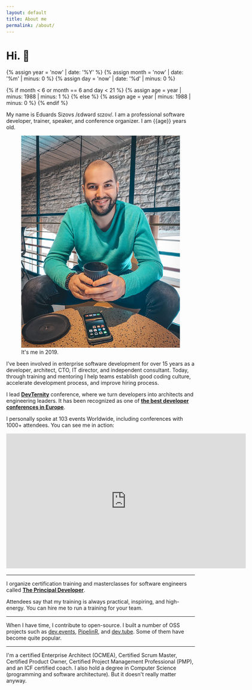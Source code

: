```yaml
---
layout: default
title: About me
permalink: /about/
---
```


# Hi. 👋

{% assign year = 'now' | date: '%Y' %}
{% assign month = 'now' | date: '%m' | minus: 0 %}
{% assign day = 'now' | date: '%d' | minus: 0 %}

{% if month < 6 or month == 6 and day < 21 %}
{% assign age = year | minus: 1988 | minus: 1 %}
{% else %}
{% assign age = year | minus: 1988 | minus: 0 %}
{% endif %}

My name is Eduards Sizovs  /ɛdwərd sɪzov/. I am a professional software developer, trainer, speaker, and conference organizer. I am {{age}} years old. 
<figure>
<img src="/images/about.jpg">
<figcaption>It's me in 2019.</figcaption>
</figure>

I’ve been involved in enterprise software development for over 15 years as a developer, architect, CTO, IT director, and independent consultant. Today, through training and mentoring I help teams establish good coding culture, accelerate development process, and improve hiring process. 

I lead **[DevTernity](https://devternity.com)** conference, where we turn developers into architects and engineering leaders. It has been recognized as one of **[the best developer conferences in Europe](https://itconference.top)**.

I personally spoke at 103 events Worldwide, including conferences with 1000+ attendees. You can see me in action:


<div class="videoWrapper">
<iframe id="ytplayer" type="text/html" width="640" height="360"
  src="https://www.youtube.com/embed/AEtCEt44vlE?autoplay=0&origin=https://sizovs.net"
  frameborder="0"></iframe>
</div>


--- 

<span id="courses"></span>

I organize certification training and masterclasses for software engineers called **[The Principal Developer](https://principal.dev)**.

Attendees say that my training is always practical, inspiring, and high-energy. You can hire me to run a training for your team.


---

When I have time, I contribute to open-source. I built a number of OSS projects such as [dev.events](https://dev.events), [PipelinR](https://github.com/sizovs/pipelinr), and [dev.tube](https://dev.tube). Some of them have become quite popular.

---

I'm a certified Enterprise Architect (OCMEA), Certified Scrum Master, Certified Product Owner, Certified Project Management Professional (PMP), and an ICF certified coach. I also hold a degree in Computer Science (programming and software architecture). But it doesn't really matter anyway.

